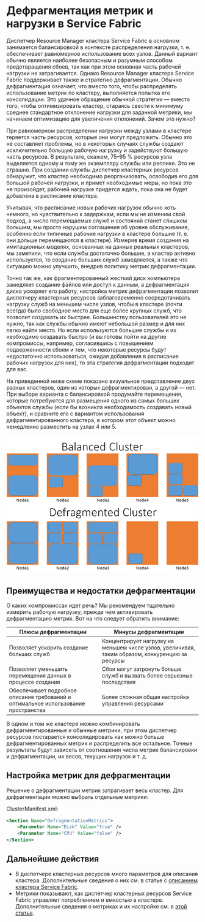 <properties
   pageTitle="Дефрагментация метрик в кластере Azure Service Fabric | Microsoft Azure"
   description="Общие сведения об использовании дефрагментации или упаковки в качестве стратегии для метрик в кластере Service Fabric"
   services="service-fabric"
   documentationCenter=".net"
   authors="masnider"
   manager="timlt"
   editor=""/>

<tags
   ms.service="Service-Fabric"
   ms.devlang="dotnet"
   ms.topic="article"
   ms.tgt_pltfrm="NA"
   ms.workload="NA"
   ms.date="08/19/2016"
   ms.author="masnider"/>

# Дефрагментация метрик и нагрузки в Service Fabric
Диспетчер Resource Manager кластера Service Fabric в основном занимается балансировкой в контексте распределения нагрузки, т. е. обеспечивает равномерное использование всех узлов. Данный вариант обычно является наиболее безопасным и разумным способом предотвращения сбоев, так как при этом основная часть рабочей нагрузки не затрагивается. Однако Resource Manager кластера Service Fabric поддерживает также и стратегию дефрагментации. Обычно дефрагментация означает, что вместо того, чтобы распределять использование метрик по кластеру, выполняется попытка его консолидации. Это удачное обращение обычной стратегии — вместо того, чтобы оптимизировать кластер, стараясь свести к минимуму среднее стандартное отклонение нагрузки для заданной метрики, мы начинаем оптимизацию для увеличения отклонений. Зачем это нужно?

При равномерном распределении нагрузки между узлами в кластере теряется часть ресурсов, которые они могут предложить. Обычно это не составляет проблемы, но в некоторых случаях службы создают исключительно большую рабочую нагрузку и задействуют большую часть ресурсов. В результате, скажем, 75–95 % ресурсов узла выделяется одному и тому же экземпляру службы или реплике. Это не страшно. При создании службы диспетчер кластерных ресурсов обнаружит, что кластер необходимо реорганизовать, освободив его для большой рабочей нагрузки, и примет необходимые меры, но пока это не произойдет, рабочей нагрузке придется ждать, пока она не будет добавлена в расписание кластера.

Учитывая, что расписание новых рабочих нагрузок обычно хоть немного, но чувствительно к задержкам, если мы не изменим свой подход, а число перемещаемых служб и состояний станет слишком большим, мы просто нарушим соглашения об уровне обслуживания, особенно если типичные рабочие нагрузки в кластере большие (т. е. они дольше перемещаются в кластере). Измерив время создания на имитационных моделях, основанных на данных реальных кластеров, мы заметили, что если службы достаточно большие, а кластер активно используется, то создание больших служб замедляется, а также что ситуацию можно улучшить, внедрив политику метрик дефрагментации.

Точно так же, как фрагментированный жесткий диск компьютера замедляет создание файлов или доступ к данным, а дефрагментация диска ускоряет его работу, настройка метрик дефрагментации позволит диспетчеру кластерных ресурсов заблаговременно сосредотачивать нагрузку служб на меньшем числе узлов, чтобы в кластере (почти всегда) было свободное место для еще более крупных служб, что позволит создавать их быстрее. Большинству пользователей это не нужно, так как службы обычно имеют небольшой размер и для них легко найти место. Но если используются большие службы и их необходимо создавать быстро (и вы готовы пойти на другие компромиссы, например, согласившись с повышением подверженности сбоям и тем, что некоторые ресурсы будут недостаточно использоваться, ожидая добавления в расписание рабочих нагрузок для них), то эта стратегия дефрагментации подходит для вас.

На приведенной ниже схеме показано визуальное представление двух разных кластеров, один из которых дефрагментирован, а другой — нет. При выборе варианта с балансировкой продумайте перемещения, которые потребуются для размещения одного из самых больших объектов службы (если бы возникла необходимость создавать новый объект), и сравните его с вариантом использования дефрагментированного кластера, в котором этот объект можно немедленно разместить на узлах 4 или 5.

![Сравнение методов балансировки и дефрагментации кластеров][Image1]

## Преимущества и недостатки дефрагментации
О каких компромиссах идет речь? Мы рекомендуем тщательно измерить рабочую нагрузку, прежде чем активировать дефрагментацию метрик. Вот на что следует обратить внимание:

| Плюсы дефрагментации | Минусы дефрагментации |
|----------------------|----------------------|
|Позволяет ускорить создание больших служб |	Концентрирует нагрузку на меньшем числе узлов, увеличивая, таким образом, конкуренцию за ресурсы
|Позволяет уменьшить перемещения данных в процессе создания | Сбои могут затронуть больше служб и вызвать более серьезные последствия
|Обеспечивает подробное описание требований и оптимальное использование пространства |	Более сложная общая настройка управления ресурсами

В одном и том же кластере можно комбинировать дефрагментированные и обычные метрики, при этом диспетчер ресурсов постарается консолидировать как можно больше дефрагментированных метрик и распределить все остальное. Точные результаты будут зависеть от соотношения числа метрик балансировки и дефрагментации, их весов, текущих нагрузок и т. д.

## Настройка метрик для дефрагментации
Решение о дефрагментации метрик затрагивает весь кластер. Для дефрагментации можно выбрать отдельные метрики:

ClusterManifest.xml:

```xml
<Section Name="DefragmentationMetrics">
    <Parameter Name="Disk" Value="true" />
    <Parameter Name="CPU" Value="false" />
</Section>
```

## Дальнейшие действия
- В диспетчере кластерных ресурсов много параметров для описания кластера. Дополнительные сведения о них см. в статье с [описанием кластера Service Fabric](service-fabric-cluster-resource-manager-cluster-description.md).
- Метрики показывают, как диспетчер кластерных ресурсов Service Fabric управляет потреблением и емкостью в кластере. Дополнительные сведения о метриках и их настройке см. в [этой статье](service-fabric-cluster-resource-manager-metrics.md).

[Image1]: ./media/service-fabric-cluster-resource-manager-defragmentation-metrics/balancing-defrag-compared.png

<!---HONumber=AcomDC_0824_2016-->